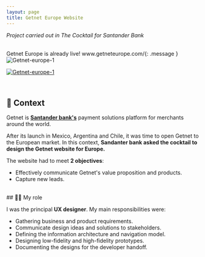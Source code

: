```yaml
---
layout: page
title: Getnet Europe Website
---
```



*Project carried out in The Cocktail for Santander Bank*

<br>
Getnet Europe is already live! www.getneteurope.com/{: .message }

<br>
<img src="{{ https://danielszt.github.io/ }}/assets/Acc_3.png" alt="Getnet-europe-1" class="inline"/>


<br>


<a href="https://danielszt.github.io/assets/Acc-3.png" target="_blank"><img src="{{ https://danielszt.github.io/ }}/assets/Acc_3.png" alt="Getnet-europe-1" class="inline"/></a>

<br>

## 🧭 Context

Getnet is **[Santander bank's](https://www.santander.com/)** payment solutions platform for merchants around the world.

After its launch in Mexico, Argentina and Chile, it was time to open Getnet to the European market. In this context, **Sandanter bank asked the cocktail to design the Getnet website for Europe.**

The website had to meet **2 objectives**:

- Effectively communicate Getnet's value proposition and products.
- Capture new leads.

<br>
## ☝🏻 My role 

I was the principal **UX designer**. My main responsibilities were:

- Gathering business and product requirements.
- Communicate design ideas and solutions to stakeholders.
- Defining the information architecture and navigation model.
- Designing low-fidelity and high-fidelity prototypes.
- Documenting the designs for the developer handoff.
